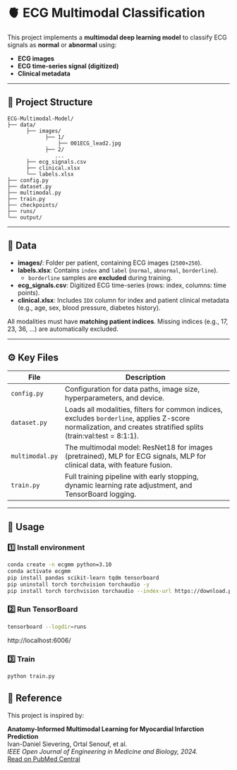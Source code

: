 # 🫀 ECG Multimodal Classification

This project implements a **multimodal deep learning model** to classify ECG signals as **normal** or **abnormal** using:
- **ECG images**
- **ECG time-series signal (digitized)**
- **Clinical metadata**

---

## 📂 Project Structure

```text
ECG-Multimodal-Model/
├── data/
      ├── images/
            ├── 1/
                ├── 001ECG_lead2.jpg
            ├── 2/
               ...
      ├── ecg_signals.csv
      ├── clinical.xlsx
      └── labels.xlsx
├── config.py
├── dataset.py
├── multimodal.py
├── train.py
├── checkpoints/
├── runs/
└── output/
```


---

## 📄 Data

- **images/**: Folder per patient, containing ECG images (`2500×250`).
- **labels.xlsx**: Contains `index` and `label` (`normal`, `abnormal`, `borderline`).
  - `borderline` samples are **excluded** during training.
- **ecg_signals.csv**: Digitized ECG time-series (rows: index, columns: time points).
- **clinical.xlsx**: Includes `IDX` column for index and patient clinical metadata (e.g., age, sex, blood pressure, diabetes history).

All modalities must have **matching patient indices**. Missing indices (e.g., 17, 23, 36, ...) are automatically excluded.

---

## ⚙️ Key Files

| File | Description |
|------|-------------|
| `config.py` | Configuration for data paths, image size, hyperparameters, and device. |
| `dataset.py` | Loads all modalities, filters for common indices, excludes `borderline`, applies Z-score normalization, and creates stratified splits (train:val:test = 8:1:1). |
| `multimodal.py` | The multimodal model: ResNet18 for images (pretrained), MLP for ECG signals, MLP for clinical data, with feature fusion. |
| `train.py` | Full training pipeline with early stopping, dynamic learning rate adjustment, and TensorBoard logging. |

---

## 🚀 Usage

### 1️⃣ Install environment

```bash
conda create -n ecgmm python=3.10
conda activate ecgmm
pip install pandas scikit-learn tqdm tensorboard
pip uninstall torch torchvision torchaudio -y
pip install torch torchvision torchaudio --index-url https://download.pytorch.org/whl/cu121
```

### 2️⃣ Run TensorBoard
```bash
tensorboard --logdir=runs
```
http://localhost:6006/

### 3️⃣ Train
```bash
python train.py
```

## 📝 Reference

This project is inspired by:

**Anatomy-Informed Multimodal Learning for Myocardial Infarction Prediction**  
Ivan-Daniel Sievering, Ortal Senouf, et al.  
*IEEE Open Journal of Engineering in Medicine and Biology, 2024.*  
[Read on PubMed Central](https://pmc.ncbi.nlm.nih.gov/articles/PMC11573417/)
